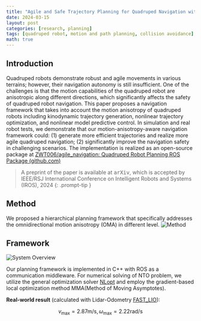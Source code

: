 ```yaml
---
title: "Agile and Safe Trajectory Planning for Quadruped Navigation with Motion Anisotropy Awareness"
date: 2024-03-15
layout: post
categories: [research, planning]
tags: [quadruped robot, motion and path planning, collision avoidance]
math: true
---
```


## Introduction
Quadruped robots demonstrate robust and agile movements in various terrains; however, their navigation autonomy is still insufficient. One of the challenges is that the motion capabilities of the quadruped robot are anisotropic along different directions, which significantly affects the safety of quadruped robot navigation. This paper proposes a navigation framework that takes into account the motion anisotropy of quadruped robots including  kinodynamic trajectory generation, nonlinear trajectory optimization, and nonlinear model predictive control. In simulation and real robot tests, we demonstrate that our motion-anisotropy-aware navigation framework could: (1) generate more efficient trajectories and realize more agile quadruped navigation; (2) significantly improve the navigation safety in challenging scenarios. The implementation is realized as an open-source package at [ZWT006/agile_navigation: Quadruped Robot Planning ROS Package (github.com)](https://github.com/ZWT006/agile_navigation)

> A preprint of the paper is available at <kbd><a href="https://arxiv.org/abs/2403.10101" target="_blank" style="text-decoration: none; color: inherit;" >arXiv</a></kbd>, which is accepted by IEEE/RSJ International Conference on Intelligent Robots and Systems (IROS), 2024
{: .prompt-tip }

## Method
We proposed a hierarchical planning framework that specifically addresses the omnidirectional motion anisotropy (OMA) in different level.
![Method](/images/agilenav/agilenavframe.bmp)

## Framework
![System Overview](/images/agilenav/systemoverview.bmp)

Our planning framework is implemented in C++ with ROS as a communication middleware. For numerical solving of NTO problem, we utilize the general optimization solver [NLopt](https://github.com/stevengj/nlopt) and employ the gradient-based local optimization method MMA(Method of Moving Asymptotes).

**Real-world result** (calculated with Lidar-Odometry [FAST_LIO](https://github.com/hku-mars/FAST_LIO)): 

$$
v_{\max}=2.87\mathrm{m}/\mathrm{s},\omega _{\max}=2.22\mathrm{rad}/\mathrm{s}
$$